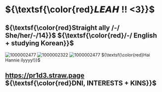 # ${\textsf{\color{red}𝙇𝙀𝘼𝙃 !! <3}}$
## ${\textsf{\color{red}Straight ally /-/ She/her/-/14}}$ ${\textsf{\color{red}/-/ English + studying Korean}}$
![1000002477](https://github.com/user-attachments/assets/2410c24a-89c0-4a4b-988d-5af91ab81f36)
![1000002322](https://github.com/user-attachments/assets/89aed1c2-a945-4cea-8e1f-e47c4c8be85e)
![1000002477](https://github.com/user-attachments/assets/a07cc8b0-9080-4c30-ac7f-ba7fe710f20e)
${\textsf{\color{red}Hai Hannie ilyyyy!}}$

## https://pr1d3.straw.page ${\textsf{\color{red}DNI, INTERESTS + KINS}}$
